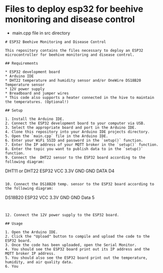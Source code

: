 # Files to deploy esp32 for beehive monitoring and disease control

- main.cpp file in src directory

 ```
# ESP32 Beehive Monitoring and Disease Control

This repository contains the files necessary to deploy an ESP32 microcontroller for beehive monitoring and disease control. 

## Requirements

* ESP32 development board
* Arduino IDE
* DHT22 temperature and humidity sensor and/or OneWire DS18B20 Temperature sensor
* 12V power supply
* Breadboard and jumper wires
* This code also supports a heater connected in the hive to maintain the temperatures. (Optional!)

## Setup

1. Install the Arduino IDE.
2. Connect the ESP32 development board to your computer via USB.
3. Select the appropriate board and port in the Arduino IDE.
4. Clone this repository into your Arduino IDE projects directory.
5. Open the `main.cpp` file in the Arduino IDE.
6. Enter your WiFi SSID and password in the `setup()` function.
7. Enter the IP address of your MQTT broker in the `setup()` function.
8. Enter the topic you want to publish data to in the `setup()` function.
9. Connect the  DHT22 sensor to the ESP32 board according to the following diagram:

```
DHT11 or DHT22  ESP32
VCC             3.3V
GND             GND
DATA            D4
```

10. Connect the DS18B20 temp. sensor to the ESP32 board according to the following diagram:

```
DS18B20       ESP32
VCC             3.3V
GND             GND
Data             5
```


12. Connect the 12V power supply to the ESP32 board.

## Usage

1. Open the Arduino IDE.
2. Click the "Upload" button to compile and upload the code to the ESP32 board.
3. Once the code has been uploaded, open the Serial Monitor.
4. You should see the ESP32 board print out its IP address and the MQTT broker IP address.
5. You should also see the ESP32 board print out the temperature, humidity, and air quality data.
6. You 
